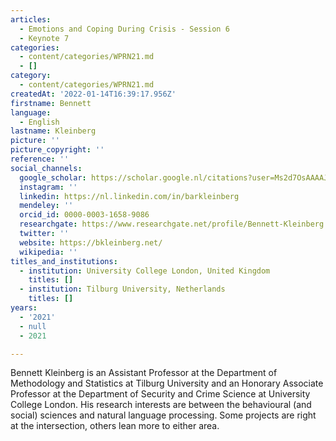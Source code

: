 ```yaml
---
articles:
  - Emotions and Coping During Crisis - Session 6
  - Keynote 7
categories:
  - content/categories/WPRN21.md
  - []
category:
  - content/categories/WPRN21.md
createdAt: '2022-01-14T16:39:17.956Z'
firstname: Bennett
language:
  - English
lastname: Kleinberg
picture: ''
picture_copyright: ''
reference: ''
social_channels:
  google_scholar: https://scholar.google.nl/citations?user=Ms2d7OsAAAAJ&hl=en
  instagram: ''
  linkedin: https://nl.linkedin.com/in/barkleinberg
  mendeley: ''
  orcid_id: 0000-0003-1658-9086
  researchgate: https://www.researchgate.net/profile/Bennett-Kleinberg
  twitter: ''
  website: https://bkleinberg.net/
  wikipedia: ''
titles_and_institutions:
  - institution: University College London, United Kingdom
    titles: []
  - institution: Tilburg University, Netherlands
    titles: []
years:
  - '2021'
  - null
  - 2021

---
```

Bennett Kleinberg is an Assistant Professor at the Department of Methodology and Statistics at Tilburg University and an Honorary Associate Professor at the Department of Security and Crime Science at University College London. His research interests are between the behavioural (and social) sciences and natural language processing. Some projects are right at the intersection, others lean more to either area.